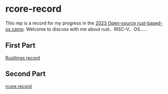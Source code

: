 # rcore-record
This rep is a record for my progress in the [2023 Open-source rust-based-os camp](https://github.com/LearningOS/rust-based-os-comp2023).
Welcome to discuss with me about rust、RISC-V、OS……
## First Part
[Rustlings record](https://github.com/Younggkid/rcore-record/blob/master/rustling_record.md)
## Second Part
[rcore record](https://github.com/Younggkid/rcore-record/blob/master/rcore.md)
